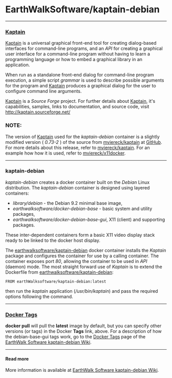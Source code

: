 # EarthWalkSoftware/kaptain-debian
_____________________

### [Kaptain](http://kaptain.sourceforge.net/)  

[Kaptain](http://kaptain.sourceforge.net/) is a universal graphical front-end tool for creating dialog-based interfaces for command-line programs, and an *API* for creating a graphical user interface for a command-line program without having to learn a programming language or how to embed a graphical library in an application.  

When run as a standalone front-end dialog for command-line program execution, a simple script *grammar* is used to describe possible arguments for the program and [Kaptain](http://kaptain.sourceforge.net/) produces a graphical dialog for the user to configure command line arguments.  

[Kaptain](http://kaptain.sourceforge.net/) is a *Source Forge* project.  For further details about [Kaptain](http://kaptain.sourceforge.net/), it's capabilities, samples, links to documentation, and source code, visit http://kaptain.sourceforge.net/  

### NOTE:  

The version of [Kaptain](http://kaptain.sourceforge.net/) used for the *kaptain-debian* container is a slightly modified version ( *0.73-2* ) of the source from [mviereck/kaptain](https://github.com/mviereck/kaptain) at [GitHub](https://github.com). For more details about this release, refer to [mviereck/kaptain](https://github.com/mviereck/kaptain).  For an example how how it is used, refer to [mviereck/x11docker](https://github.com/mviereck/x11docker). 

_____________________

### kaptain-debian

*kaptain-debian* creates a docker container built on the *Debian* Linux distribution.  The *kaptain-debian* container is designed using layered containers:

- *library/debian* - the Debian 9.2 minimal base image,
- *earthwalksoftware/docker-debian-base* - basic system and utility packages,
- *earthwalksoftware/docker-debian-base-gui*, X11 (client) and supporting packages.

These inter-dependent containers form a basic X11 video display stack ready to be linked to the docker host display.

The [earthwalksoftware/kaptain-debian](https://hub.docker.com/r/earthwalksoftware/kaptain-debian/) docker container installs the *Kaptain* package and configures the container for use by a calling container.  The container exposes port *80*, allowing the container to be used in *API* (daemon) mode. The most straight forward use of *Kaptain* is to extend the Dockerfile from [earthwalksoftware/kaptain-debian](https://hub.docker.com/r/earthwalksoftware/kaptain-debian/):

    FROM earthWalksoftware/kaptain-debian:latest  

then run the *kaptain* application (*/usr/bin/kaptain*) and pass the required options following the command.

____

### [Docker Tags](https://github.com/EarthWalkSoftware/debian-base-gui/wiki/Docker-Tags)

**docker pull** will pull the **latest** image by default, but you can specify other versions (or tags) in the Docker **Tags** link, above.  For a description of how the debian-base-gui tags work, go to the [Docker Tags](https://github.com/EarthWalkSoftware/debian-base-gui/wiki/Docker-Tags) page of the [EarthWalk Software kaptain-debian Wiki](https://github.com/EarthWalkSoftware/kaptaindebian/wiki).

_____________________

#### Read more 

More information is available at [EarthWalk Software kaptain-debian Wiki](https://github.com/EarthWalkSoftware/kaptain-debian/wiki).

